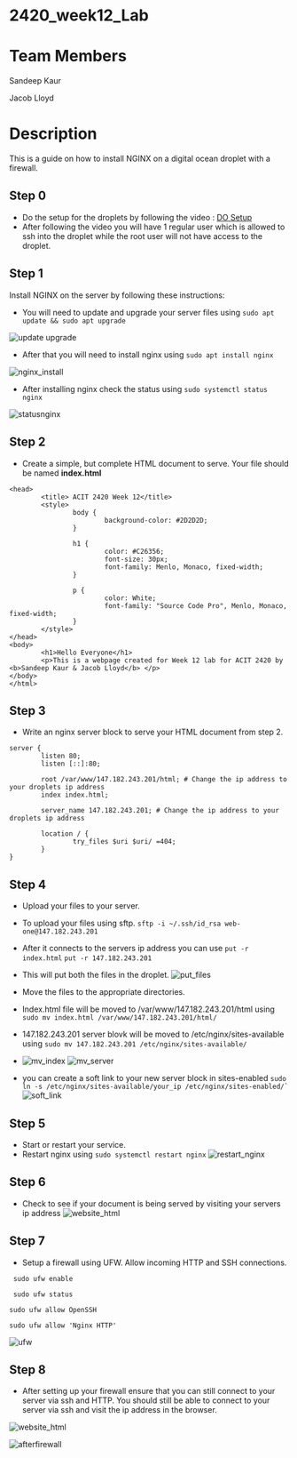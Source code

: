 # 2420_week12_Lab
# Team Members
Sandeep Kaur

Jacob Lloyd

# Description
This is a guide on how to install NGINX on a digital ocean droplet with a firewall.
## Step 0
* Do the setup for the droplets by following the video : <a href="https://vimeo.com/758870226/f75da348fc?embedded=true&source=vimeo_logo&owner=17609105" target="_blank">DO Setup</a>
* After following the video you will have 1 regular user which is allowed to ssh into the droplet while the root user will not have access to the droplet.

## Step 1
Install NGINX on the server by following these instructions:
* You will need to update and upgrade your server files using ```sudo apt update && sudo apt upgrade ```

![update upgrade](https://user-images.githubusercontent.com/97915467/203537214-a39b61ad-25b6-4a87-84df-0a6d3cb8982c.JPG)

* After that you will need to install nginx using ``` sudo apt install nginx ```

![nginx_install](https://user-images.githubusercontent.com/97915467/203537241-037f5305-5b10-4932-9cda-08baceebed01.JPG)

* After installing nginx check the status using ``` sudo systemctl status nginx ```

![statusnginx](https://user-images.githubusercontent.com/97915467/203606313-a7870aef-047b-462f-8c60-e812d7195f9d.JPG)

## Step 2
* Create a simple, but complete HTML document to serve. Your file should be named **index.html**
``` <!DOCTYPE html>
<head>
        <title> ACIT 2420 Week 12</title>
        <style>
                body {
                        background-color: #2D2D2D;
                }

                h1 {
                        color: #C26356;
                        font-size: 30px;
                        font-family: Menlo, Monaco, fixed-width;
                }

                p {
                        color: White;
                        font-family: "Source Code Pro", Menlo, Monaco, fixed-width;
                }
        </style>
</head>
<body>
        <h1>Hello Everyone</h1>
        <p>This is a webpage created for Week 12 lab for ACIT 2420 by <b>Sandeep Kaur & Jacob Lloyd</b> </p>
</body>
</html> 
```
## Step 3
* Write an nginx server block to serve your HTML document from step 2.
```
server {
        listen 80;
        listen [::]:80;

        root /var/www/147.182.243.201/html; # Change the ip address to your droplets ip address
        index index.html;

        server_name 147.182.243.201; # Change the ip address to your droplets ip address

        location / {
                try_files $uri $uri/ =404;
        }
}
```

## Step 4
* Upload your files to your server.
* To upload your files using sftp. 
``` sftp -i ~/.ssh/id_rsa web-one@147.182.243.201 ```
* After it connects to the servers ip address you can use 
``` put -r index.html ```
``` put -r 147.182.243.201 ```
* This will put both the files in the droplet.
![put_files](https://user-images.githubusercontent.com/97915467/203539910-d13577c9-dcbe-452d-9660-977349c20ef9.JPG)

* Move the files to the appropriate directories. 
* Index.html file will be moved to /var/www/147.182.243.201/html using  ``` sudo mv index.html /var/www/147.182.243.201/html/ ```
* 147.182.243.201 server blovk will be moved to /etc/nginx/sites-available using ``` sudo mv 147.182.243.201 /etc/nginx/sites-available/ ```
* ![mv_index](https://user-images.githubusercontent.com/97915467/203540179-04d9a549-2714-4aa5-8768-e7c12d2fca92.JPG)
![mv_server](https://user-images.githubusercontent.com/97915467/203540221-e1162285-7670-427e-9dbe-5cdcadb1c304.JPG)

* you can create a soft link to your new server block in sites-enabled ``` sudo ln -s /etc/nginx/sites-available/your_ip /etc/nginx/sites-enabled/` ```
![soft_link](https://user-images.githubusercontent.com/97915467/203542273-e01ddaf7-1dcb-48ab-8e71-963b7fd9e581.JPG)


## Step 5
* Start or restart your service.
* Restart nginx using ``` sudo systemctl restart nginx ```
![restart_nginx](https://user-images.githubusercontent.com/97915467/203541421-ec033849-512b-484d-9171-af855d2ecd73.JPG)

## Step 6
* Check to see if your document is being served by visiting your servers ip address
![website_html](https://user-images.githubusercontent.com/97915467/203541517-27c86e51-53fa-4dd9-8360-6222c05a513a.JPG)

## Step 7 
* Setup a firewall using UFW. Allow incoming HTTP and SSH connections. 

```  sudo ufw enable ```

```  sudo ufw status ```

``` sudo ufw allow OpenSSH ```

``` sudo ufw allow 'Nginx HTTP' ```

![ufw](https://user-images.githubusercontent.com/97915467/203541706-fabd3568-597c-4a49-b2f2-67b98e5a2b2f.JPG)

## Step 8
* After setting up your firewall ensure that you can still connect to your server via ssh and HTTP. You should still be able to connect to your server via ssh and visit the ip address in the browser.

![website_html](https://user-images.githubusercontent.com/97915467/203542344-51d4b5f8-bc38-4c10-a057-d5adf78aed5f.JPG)


![afterfirewall](https://user-images.githubusercontent.com/97915467/203606533-440509ed-89a5-4669-96ca-4bee0d07549f.JPG)
